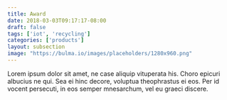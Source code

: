 ```yaml
---
title: Award
date: 2018-03-03T09:17:17-08:00
draft: false
tags: ['iot', 'recycling']
categories: ['products']
layout: subsection
image: "https://bulma.io/images/placeholders/1280x960.png"
---
```




Lorem ipsum dolor sit amet, ne case aliquip vituperata his. Choro epicuri albucius ne qui. Sea ei hinc decore, voluptua theophrastus ei eos. Per id vocent persecuti, in eos semper mnesarchum, vel eu graeci discere.
